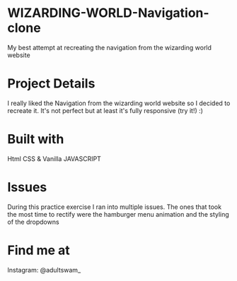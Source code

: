 # WIZARDING-WORLD-Navigation-clone
My best attempt at recreating the navigation from the wizarding world website

# Project Details
I really liked the Navigation from the wizarding world website so I decided to recreate it. It's not perfect but at least it's fully responsive (try it!) :)

# Built with
Html
CSS & 
Vanilla JAVASCRIPT

# Issues
During this practice exercise I ran into multiple issues. The ones that took the most time to rectify were the hamburger menu animation and the styling of the dropdowns

# Find me at 
Instagram: @adultswam_  
